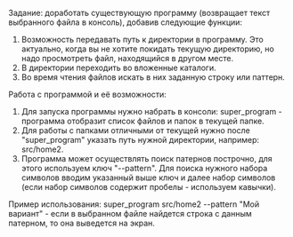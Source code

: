 Задание: доработать существующую программу (возвращает текст выбранного файла в консоль), добавив следующие функции:
1.	Возможность передавать путь к директории в программу. Это актуально, когда вы не хотите покидать текущую директорию, но надо просмотреть файл, находящийся в другом месте.
2.	В директории переходить во вложенные каталоги.
3.	Во время чтения файлов искать в них заданную строку или паттерн.


Работа с программой и её возможности:
1. Для запуска программы нужно набрать в консоли: super_program - программа отобразит список файлов и папок в текущей папке.
2. Для работы с папками отличными от текущей нужно после "super_program" указать путь нужной директории, например: src/home2.
3. Программа может осуществлять поиск патернов построчно, для этого используем ключ "--pattern". Для поиска нужного набора символов 
вводим указанный выше ключ и далее набор символов (если набор символов содержит пробелы - используем кавычки). 

Пример использования: super_program src/home2 --pattern "Мой вариант" - если в выбранном файле найдется строка с данным патерном, 
то она выведется на экран.